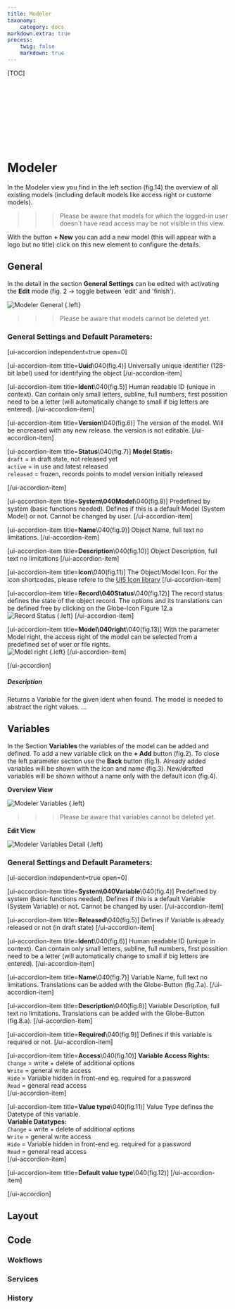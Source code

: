 ```yaml
---
title: Modeler
taxonomy:
    category: docs
markdown.extra: true
process:
    twig: false
    markdown: true
---
```


[TOC]

<br>
<br>
<br>
<br>
<br>
<br>
<br>
<br>

# Modeler

In the Modeler view you find in the left section (fig.14) the overview of all existing models (including default models like access right or custome models).

>>> Please be aware that models for which the logged-in user doesn`t have read access may be not visible in this view.

With the button **+ New** you can add a new model (this will appear with a logo but no title) click on this new element to configure the details.

## General

In the detail in the section **General Settings** can be edited with activating the **Edit** mode (fig. 2 -> toggle between 'edit' and 'finish').

![Modeler General](modeler-general.png?lightbox=1024&cropResize=900,900) {.left}

>>> Please be aware that models cannot be deleted yet.

### General Settings and Default Parameters:

[ui-accordion independent=true open=0]

[ui-accordion-item title=<b>Uuid</b>\040(fig.4)]
Universally unique identifier (128-bit label) used for identifying the object
[/ui-accordion-item]


[ui-accordion-item title=<b>Ident</b>\040(fig.5)]
Human readable ID (unique in context). Can contain only small letters, subline, full numbers, first possition need to be a letter (will automatically change to small if big letters are entered).
[/ui-accordion-item]


[ui-accordion-item title=<b>Version</b>\040(fig.6)]
The version of the model. Will be encreased with any new release. the version is not editable.
[/ui-accordion-item]


[ui-accordion-item title=<b>Status</b>\040(fig.7)]
**Model Statis:**<br>
<code>draft</code> = in draft state, not released yet<br>
<code>active</code> =  in use and latest released<br>
<code>released</code> = frozen, records points to model version initially released<br>

[/ui-accordion-item]


[ui-accordion-item title=<b>System\040Model</b>\040(fig.8)]
Predefined by system (basic functions needed). Defines if this is a default Model (System Model) or not. Cannot be changed by user.
[/ui-accordion-item]


[ui-accordion-item title=<b>Name</b>\040(fig.9)]
Object Name, full text no limitations.
[/ui-accordion-item]


[ui-accordion-item title=<b>Description</b>\040(fig.10)]
Object Description, full text no limitations
[/ui-accordion-item]


[ui-accordion-item title=<b>Icon</b>\040(fig.11)]
The Object/Model Icon. For the icon shortcodes, please refere to the [UI5 Icon library](https://sapui5.hana.ondemand.com/sdk/test-resources/sap/m/demokit/iconExplorer/webapp/index.html#/overview/SAP-icons)
[/ui-accordion-item]


[ui-accordion-item title=<b>Record\040Status</b>\040(fig.12)]
The record status defines the state of the object record. The options and its translations can be defined free by clicking on the Globe-Icon Figure 12.a<br>
![Record Status](record-status-detail.png?lightbox=1024&cropResize=500,500) {.left}
[/ui-accordion-item]


[ui-accordion-item title=<b>Model\040right</b>\040(fig.13)]
With the parameter Model right, the access right of the model can be selected from a predefined set of user or file rights.<br>
![Model right](model-right-detail.png?lightbox=1024&cropResize=500,500) {.left}
[/ui-accordion-item]

[/ui-accordion]


##### Description
Returns a Variable for the given ident when found. The model is needed to abstract the right values.
...


## Variables

In the Section **Variables** the variables of the model can be added and defined. To add a new variable click on the **+ Add** button (fig.2). To close the left parameter section use the **Back** button (fig.1).
Already added variables will be shown with the icon and name (fig.3). New/drafted variables will be shown without a name only with the default icon (fig.4).

**Overview View**

![Modeler Variables](model-variables.png?lightbox=1024&cropResize=900,900) {.left}

>>> Please be aware that variables cannot be deleted yet.

**Edit View**

![Modeler Variables Detail](model-variables-detail.png?lightbox=1024&cropResize=900,900) {.left}

### General Settings and Default Parameters:

[ui-accordion independent=true open=0]

[ui-accordion-item title=<b>System\040Variable</b>\040(fig.4)]
Predefined by system (basic functions needed). Defines if this is a default Variable (System Variable) or not. Cannot be changed by user.
[/ui-accordion-item]

[ui-accordion-item title=<b>Released</b>\040(fig.5)]
Defines if Variable is already released or not (in draft state)
[/ui-accordion-item]

[ui-accordion-item title=<b>Ident</b>\040(fig.6)]
Human readable ID (unique in context). Can contain only small letters, subline, full numbers, first possition need to be a letter (will automatically change to small if big letters are entered).
[/ui-accordion-item]

[ui-accordion-item title=<b>Name</b>\040(fig.7)]
Variable Name, full text no limitations. Translations can be added with the Globe-Button (fig.7.a).
[/ui-accordion-item]

[ui-accordion-item title=<b>Description</b>\040(fig.8)]
Variable Description, full text no limitations. Translations can be added with the Globe-Button (fig.8.a).
[/ui-accordion-item]

[ui-accordion-item title=<b>Required</b>\040(fig.9)]
Defines if this variable is required or not.
[/ui-accordion-item]

[ui-accordion-item title=<b>Access</b>\040(fig.10)]
**Variable Access Rights:**<br>
<code>Change</code> = write + delete of additional options<br>
<code>Write</code> =  general write access<br>
<code>Hide</code> = Variable hidden in front-end eg. required for a password<br>
<code>Read</code> = general read access<br>
[/ui-accordion-item]


[ui-accordion-item title=<b>Value type</b>\040(fig.11)]
Value Type defines the Datetype of this variable.<br>
**Variable Datatypes:**<br>
<code>Change</code> = write + delete of additional options<br>
<code>Write</code> =  general write access<br>
<code>Hide</code> = Variable hidden in front-end eg. required for a password<br>
<code>Read</code> = general read access<br>
[/ui-accordion-item]

[ui-accordion-item title=<b>Default value type</b>\040(fig.12)]
[/ui-accordion-item]



[/ui-accordion]

## Layout

## Code

### Wokflows

### Services

### History